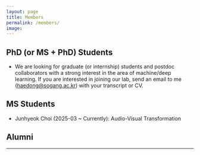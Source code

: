 ```yaml
---
layout: page
title: Members
permalink: /members/
image:
---
```


## **PhD (or MS + PhD) Students**
- We are looking for graduate (or internship) students and postdoc collaborators with a strong interest in the area of machine/deep learning. If you are interested in joining our lab, send an email to me (haedong@sogang.ac.kr) with your transcript or CV.

## **MS Students**
- Junhyeok Choi (2025-03 ~ Currently): Audio-Visual Transformation

## **Alumni**

<!-- ![]({{site.baseurl}}/images/09.jpg) -->
<!-- *Backyard* -->

<!-- ![]({{site.baseurl}}/images/09.jpg) -->
<!-- *Backyard* -->

***
